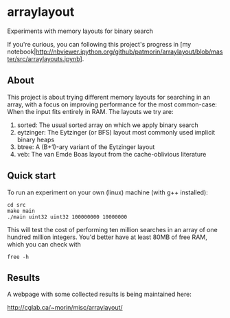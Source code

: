 # arraylayout
Experiments with memory layouts for binary search

If  you're curious, you can following this project's progress in
[my notebook|http://nbviewer.ipython.org/github/patmorin/arraylayout/blob/master/src/arraylayouts.ipynb].

## About
This project is about trying different memory layouts for searching in an array, with a focus on improving performance for the most common-case: When the input fits entirely in RAM. The layouts we try are:

1. sorted: The usual sorted array on which we apply binary search
2. eytzinger: The Eytzinger (or BFS) layout most commonly used implicit binary heaps
3. btree: A (B+1)-ary variant of the Eytzinger layout
4. veb: The van Emde Boas layout from the cache-oblivious literature

## Quick start
To run an experiment on your own (linux) machine (with g++ installed):

    cd src
    make main
    ./main uint32 uint32 100000000 10000000

This will test the cost of performing ten million searches in an array of one hundred million integers.  You'd better have at least 80MB of free RAM, which you can check with

    free -h

## Results

A webpage with some collected results is being maintained here:

http://cglab.ca/~morin/misc/arraylayout/

